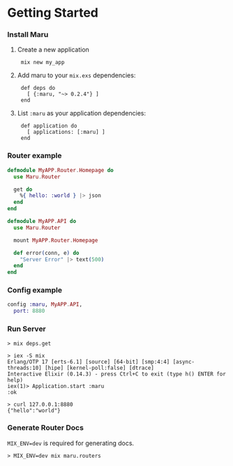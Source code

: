 # Getting Started

### Install Maru

1. Create a new application

        mix new my_app

2. Add maru to your `mix.exs` dependencies:

        def deps do
          [ {:maru, "~> 0.2.4"} ]
        end

3. List `:maru` as your application dependencies:

        def application do
          [ applications: [:maru] ]
        end

### Router example

```elixir
defmodule MyAPP.Router.Homepage do
  use Maru.Router

  get do
    %{ hello: :world } |> json
  end
end

defmodule MyAPP.API do
  use Maru.Router

  mount MyAPP.Router.Homepage

  def error(conn, e) do
    "Server Error" |> text(500)
  end
end
```

### Config example

```elixir
config :maru, MyAPP.API,
  port: 8880
```

### Run Server

```shell
> mix deps.get

> iex -S mix
Erlang/OTP 17 [erts-6.1] [source] [64-bit] [smp:4:4] [async-threads:10] [hipe] [kernel-poll:false] [dtrace]
Interactive Elixir (0.14.3) - press Ctrl+C to exit (type h() ENTER for help)
iex(1)> Application.start :maru
:ok

> curl 127.0.0.1:8880
{"hello":"world"}
```

### Generate Router Docs

`MIX_ENV=dev` is required for generating docs.

```shell
> MIX_ENV=dev mix maru.routers
```
